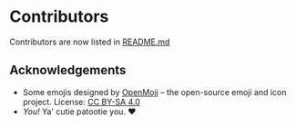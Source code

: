 # Contributors

Contributors are now listed in [README.md](./README.md)

## Acknowledgements

- Some emojis designed by [OpenMoji](https://openmoji.org/) – the open-source emoji and icon project. License: [CC BY-SA 4.0](https://creativecommons.org/licenses/by-sa/4.0/#)
- _You!_ Ya' cutie patootie you. ♥
